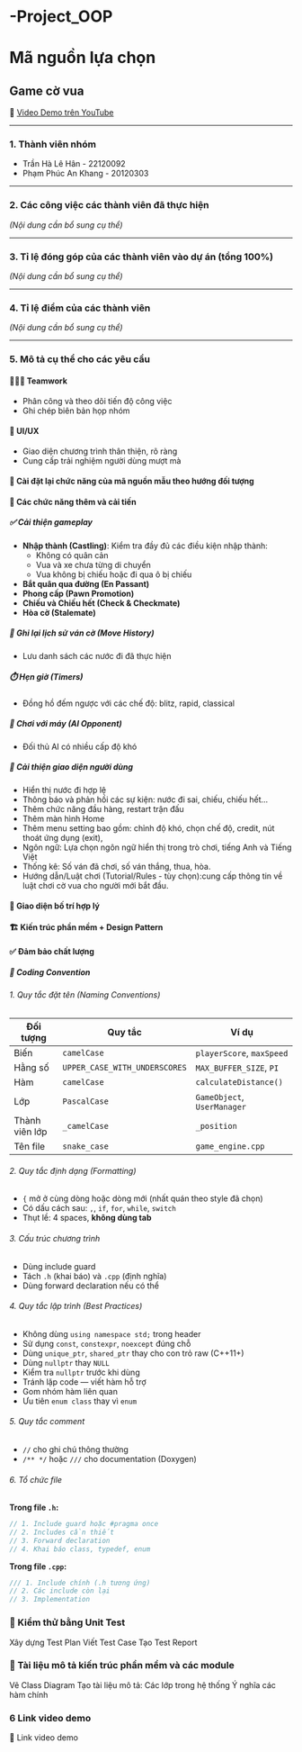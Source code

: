 # -Project_OOP
# Mã nguồn lựa chọn

## Game cờ vua

🔗 [Video Demo trên YouTube](https://www.youtube.com/watch?v=_4EuZI8Q8cs)

---

### 1. Thành viên nhóm

- Trần Hà Lê Hân - 22120092
- Phạm Phúc An Khang - 20120303

---

### 2. Các công việc các thành viên đã thực hiện

_(Nội dung cần bổ sung cụ thể)_

---

### 3. Tỉ lệ đóng góp của các thành viên vào dự án (tổng 100%)

_(Nội dung cần bổ sung cụ thể)_

---

### 4. Tỉ lệ điểm của các thành viên

_(Nội dung cần bổ sung cụ thể)_

---

### 5. Mô tả cụ thể cho các yêu cầu

#### 🧑‍🤝‍🧑 Teamwork

- Phân công và theo dõi tiến độ công việc
- Ghi chép biên bản họp nhóm

#### 🎨 UI/UX

- Giao diện chương trình thân thiện, rõ ràng
- Cung cấp trải nghiệm người dùng mượt mà

#### 🧱 Cài đặt lại chức năng của mã nguồn mẫu theo hướng đối tượng

#### 🔧 Các chức năng thêm và cải tiến

##### ✅ Cải thiện gameplay

- **Nhập thành (Castling)**: Kiểm tra đầy đủ các điều kiện nhập thành:
  - Không có quân cản
  - Vua và xe chưa từng di chuyển
  - Vua không bị chiếu hoặc đi qua ô bị chiếu
- **Bắt quân qua đường (En Passant)**
- **Phong cấp (Pawn Promotion)**
- **Chiếu và Chiếu hết (Check & Checkmate)**
- **Hòa cờ (Stalemate)**

##### 📜 Ghi lại lịch sử ván cờ (Move History)

- Lưu danh sách các nước đi đã thực hiện

##### ⏱️ Hẹn giờ (Timers)

- Đồng hồ đếm ngược với các chế độ: blitz, rapid, classical

##### 🤖 Chơi với máy (AI Opponent)

- Đối thủ AI có nhiều cấp độ khó

##### 🧩 Cải thiện giao diện người dùng

- Hiển thị nước đi hợp lệ
- Thông báo và phản hồi các sự kiện: nước đi sai, chiếu, chiếu hết...
- Thêm chức năng đầu hàng, restart trận đấu
- Thêm màn hình Home
- Thêm menu setting bao gồm: chỉnh độ khó, chọn chế độ, credit, nút thoát ứng dụng (exit), 
- Ngôn ngữ: Lựa chọn ngôn ngữ hiển thị trong trò chơi, tiếng Anh và Tiếng Việt
- Thống kê: Số ván đã chơi, số ván thắng, thua, hòa.
- Hướng dẫn/Luật chơi (Tutorial/Rules - tùy chọn):cung cấp thông tin về luật chơi cờ vua cho người mới bắt đầu.


#### 🧭 Giao diện bố trí hợp lý

#### 🏗️ Kiến trúc phần mềm + Design Pattern

#### ✅ Đảm bảo chất lượng

##### 🔣 Coding Convention

###### 1. Quy tắc đặt tên (Naming Conventions)

| Đối tượng      | Quy tắc                       | Ví dụ                       |
| -------------- | ----------------------------- | --------------------------- |
| Biến           | `camelCase`                   | `playerScore`, `maxSpeed`   |
| Hằng số        | `UPPER_CASE_WITH_UNDERSCORES` | `MAX_BUFFER_SIZE`, `PI`     |
| Hàm            | `camelCase`                   | `calculateDistance()`       |
| Lớp            | `PascalCase`                  | `GameObject`, `UserManager` |
| Thành viên lớp | `_camelCase`                  | `_position`                 |
| Tên file       | `snake_case`                  | `game_engine.cpp`           |

###### 2. Quy tắc định dạng (Formatting)

- `{` mở ở cùng dòng hoặc dòng mới (nhất quán theo style đã chọn)
- Có dấu cách sau: `,`, `if`, `for`, `while`, `switch`
- Thụt lề: 4 spaces, **không dùng tab**

###### 3. Cấu trúc chương trình

- Dùng include guard 
- Tách `.h` (khai báo) và `.cpp` (định nghĩa)
- Dùng forward declaration nếu có thể

###### 4. Quy tắc lập trình (Best Practices)

- Không dùng `using namespace std;` trong header
- Sử dụng `const`, `constexpr`, `noexcept` đúng chỗ
- Dùng `unique_ptr`, `shared_ptr` thay cho con trỏ raw (C++11+)
- Dùng `nullptr` thay `NULL`
- Kiểm tra `nullptr` trước khi dùng
- Tránh lặp code — viết hàm hỗ trợ
- Gom nhóm hàm liên quan
- Ưu tiên `enum class` thay vì `enum`

###### 5. Quy tắc comment

- `//` cho ghi chú thông thường
- `/** */` hoặc `///` cho documentation (Doxygen)

###### 6. Tổ chức file

**Trong file `.h`:**

```cpp
// 1. Include guard hoặc #pragma once
// 2. Includes cần thiết
// 3. Forward declaration
// 4. Khai báo class, typedef, enum
```

**Trong file `.cpp`:**

```cpp
/// 1. Include chính (.h tương ứng)
// 2. Các include còn lại
// 3. Implementation
```

### 🧪 Kiểm thử bằng Unit Test

Xây dựng Test Plan
Viết Test Case
Tạo Test Report

### 📄 Tài liệu mô tả kiến trúc phần mềm và các module

Vẽ Class Diagram
Tạo tài liệu mô tả:
Các lớp trong hệ thống
Ý nghĩa các hàm chính

### 6 Link video demo

🔗 Link video demo
